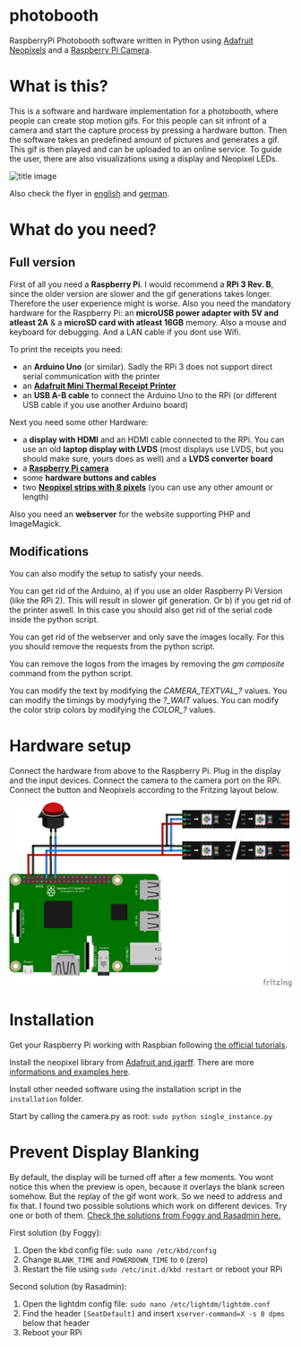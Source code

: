 # photobooth
RaspberryPi Photobooth software written in Python using [Adafruit Neopixels](https://www.adafruit.com/category/168) and a [Raspberry Pi Camera](https://www.raspberrypi.org/help/camera-module-setup/).


# What is this?
This is a software and hardware implementation for a photobooth, where people can create stop motion gifs. For this people can sit infront of a camera and start the capture process by pressing a hardware button. Then the software takes an predefined amount of pictures and generates a gif. This gif is then played and can be uploaded to an online service. To guide the user, there are also visualizations using a display and Neopixel LEDs.

![title image](media/in-action.jpg)

Also check the flyer in [english](/media/flyer.pdf) and [german](/media/flyer-de.pdf).

# What do you need?

## Full version
First of all you need a **Raspberry Pi**. I would recommend a **RPi 3 Rev. B**, since the older version are slower and the gif generations takes longer. Therefore the user experience might is worse. Also you need the mandatory hardware for the Raspberry Pi: an **microUSB power adapter with 5V and atleast 2A** & a **microSD card with atleast 16GB** memory. Also a mouse and keyboard for debugging. And a LAN cable if you dont use Wifi.

To print the receipts you need:
* an **Arduino Uno** (or similar). Sadly the RPi 3 does not support direct serial communication with the printer
* an **[Adafruit Mini Thermal Receipt Printer](https://www.adafruit.com/product/597)**
* an **USB A-B cable** to connect the Arduino Uno to the RPi (or different USB cable if you use another Arduino board)

Next you need some other Hardware: 
* a **display with HDMI** and an HDMI cable connected to the RPi. You can use an old **laptop display with LVDS** (most displays use LVDS, but you should make sure, yours does as well) and a **LVDS converter board**
* a **[Raspberry Pi camera](https://www.raspberrypi.org/help/camera-module-setup/)**
* some **hardware buttons and cables**
* two **[Neopixel strips with 8 pixels](https://www.adafruit.com/products/1460)** (you can use any other amount or length)

Also you need an **webserver** for the website supporting PHP and ImageMagick.

## Modifications

You can also modify the setup to satisfy your needs. 

You can get rid of the Arduino, a) if you use an older Raspberry Pi Version (like the RPi 2). This will result in slower gif generation. Or b) if you get rid of the printer aswell. In this case you should also get rid of the serial code inside the python script.

You can get rid of the webserver and only save the images locally. For this you should remove the requests from the python script.

You can remove the logos from the images by removing the *gm composite* command from the python script.

You can modify the text by modifying the *CAMERA_TEXTVAL_?* values. You can modify the timings by modyfying the *?_WAIT* values. You can modify the color strip colors by modifying the *COLOR_?* values.

# Hardware setup

Connect the hardware from above to the Raspberry Pi. Plug in the display and the input devices. Connect the camera to the camera port on the RPi. Connect the button and Neopixels according to the Fritzing layout below.

![hardware](media/sketch.png)

# Installation

Get your Raspberry Pi working with Raspbian following [the official tutorials](https://www.raspberrypi.org/help/quick-start-guide/).

Install the neopixel library from [Adafruit and jgarff](https://github.com/jgarff/rpi_ws281x). There are more [informations and examples here](https://learn.adafruit.com/neopixels-on-raspberry-pi/software).

Install other needed software using the installation script in the `installation` folder.

Start by calling the camera.py as root: `sudo python single_instance.py`

# Prevent Display Blanking

By default, the display will be turned off after a few moments. You wont notice this when the preview is open, because it overlays the blank screen somehow. But the replay of the gif wont work. So we need to address and fix that. I found two possible solutions which work on different devices. Try one or both of them. [Check the solutions from Foggy and Rasadmin here.](https://www.raspberrypi.org/forums/viewtopic.php?f=66&t=18200)

First solution (by Foggy):

1. Open the kbd config file: `sudo nano /etc/kbd/config`
2. Change `BLANK_TIME` and `POWERDOWN_TIME` to `0` (zero)
3. Restart the file using `sudo /etc/init.d/kbd restart` or reboot your RPi

Second solution (by Rasadmin):

1. Open the lightdm config file: `sudo nano /etc/lightdm/lightdm.conf`
2. Find the header `[SeatDefault]` and insert `xserver-command=X -s 0 dpms` below that header
3. Reboot your RPi
